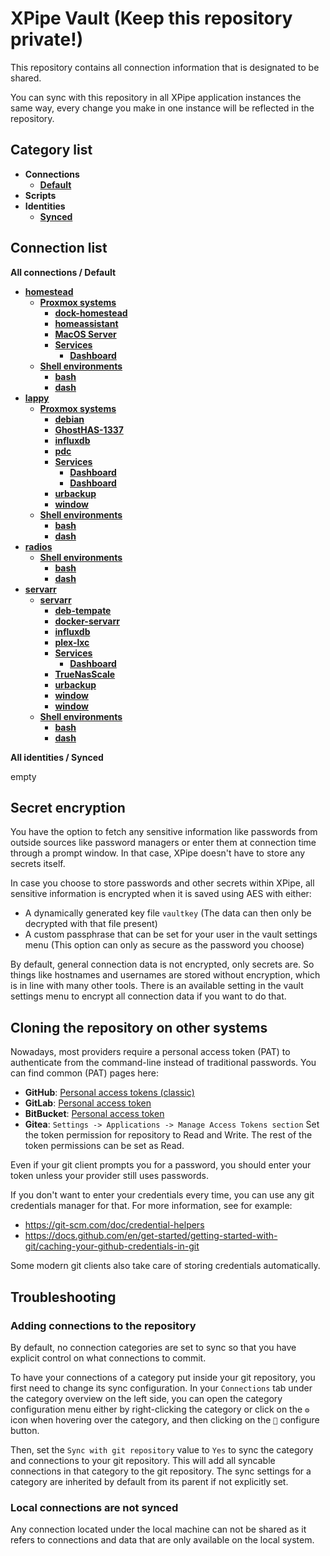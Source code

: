 # XPipe Vault (Keep this repository private!)

This repository contains all connection information that is designated to be shared.

You can sync with this repository in all XPipe application instances the same way, every change you make in one instance will be reflected in the repository. 

## Category list

- **Connections**
  - [**Default**](categories/97458c07-75c0-4f9d-a06e-92d8cdf67c40)
- **Scripts**
- **Identities**
  - [**Synced**](categories/69aa5040-28dc-451e-b4ff-1192ce5e1e3c)

## Connection list

**All connections / Default**

- [**homestead**](stores/cd7f928c-5800-4312-956f-032284930316)
  - [**Proxmox systems**](stores/1b8fa294-3e1f-4271-a751-4faed7ed8c67)
    - [**dock-homestead**](stores/c5680ad9-cae0-4b2e-9fca-49cdc9328b9c)
    - [**homeassistant**](stores/74815f7e-16d5-4e9b-8583-38ecb2f32598)
    - [**MacOS Server**](stores/40a07b89-bc4a-4339-aeaa-e7336a5b42c9)
    - [**Services**](stores/a2fb6726-907f-39ed-b17c-03b3a7f460db)
      - [**Dashboard**](stores/5b73c48f-50ad-4a09-aa27-b81dcc4b4238)
  - [**Shell environments**](stores/7f1a8806-7076-3b72-9f14-806fe0db849c)
    - [**bash**](stores/fc766e9e-f7f6-4870-8eca-0a83b3350830)
    - [**dash**](stores/51eb8f89-c0d2-402b-bd5f-a1c88baba76b)
- [**lappy**](stores/5f0946ba-3c68-4a4c-b149-fd21942da438)
  - [**Proxmox systems**](stores/fb7ed1e5-09de-45c2-9f13-38a87df5fc48)
    - [**debian**](stores/fd38cf00-8bc5-4508-9b14-85c5ef27047a)
    - [**GhostHAS-1337**](stores/2e01d428-3140-4a4f-a310-780c98ac975d)
    - [**influxdb**](stores/659a98ee-45f9-4a7a-b0c1-1d180153ac9d)
    - [**pdc**](stores/433bae5e-e592-437f-9ce3-add2d40c895a)
    - [**Services**](stores/39e0302c-db0c-3f3e-bf9e-edbddf541062)
      - [**Dashboard**](stores/46dea513-50ba-4b06-94f2-d8b8882fa700)
      - [**Dashboard**](stores/012626ff-8cd8-42be-9143-1ca1f558612a)
    - [**urbackup**](stores/12f9d68c-ef6a-47fb-8a6e-3dc48a311f43)
    - [**window**](stores/02cd869a-ba91-412b-8388-ab0aafd493a6)
  - [**Shell environments**](stores/236a9fe2-32ea-33f0-8a19-5cc6128075fb)
    - [**bash**](stores/c4519fc1-2cd5-4800-b983-eb0d00012d75)
    - [**dash**](stores/ca8f524f-85a9-45e0-872b-117358dfee29)
- [**radios**](stores/b90b2e34-3c3a-47c4-959e-25dc69addfb7)
  - [**Shell environments**](stores/ff09790f-deae-375e-9235-d17765ae0ced)
    - [**bash**](stores/57d7b2f5-4940-410d-9a7c-783303e206e2)
    - [**dash**](stores/d664db91-1e4a-4c19-92ac-1e3efc428973)
- [**servarr**](stores/46ef32ea-4a55-40ff-8b4d-688185c2578f)
  - [**servarr**](stores/5e878fba-c3b5-4e7d-aad3-3eee9c247652)
    - [**deb-tempate**](stores/288d5868-4436-4a2d-bbc7-1aef90f3371b)
    - [**docker-servarr**](stores/45497bd5-66ec-4965-a9ac-df4ba57695ce)
    - [**influxdb**](stores/71de2bee-23a0-43d7-b3b9-61f23e6c6708)
    - [**plex-lxc**](stores/e4fbf58d-eb09-411a-873b-734c37e378bf)
    - [**Services**](stores/3be465ab-4e49-3b3a-babf-d5f009af8226)
      - [**Dashboard**](stores/626efae2-dd0d-449f-837b-1ba2b9943759)
    - [**TrueNasScale**](stores/debaf8be-9e0e-44ff-a544-6b109f0a627a)
    - [**urbackup**](stores/799e0195-c960-468e-b195-9d67f6e0ac45)
    - [**window**](stores/4078e2fd-0149-4061-a03b-aee18d5d0f6b)
    - [**window**](stores/7825fcf1-b969-49c2-b88e-a4e86d10eadf)
  - [**Shell environments**](stores/b3a84a9d-cc7d-32cc-8c93-d3bbe78bfde8)
    - [**bash**](stores/8107881d-1601-4f87-b27c-fb69bda5128b)
    - [**dash**](stores/d57b3ea0-831c-450e-9d40-1374812d9e8d)

**All identities / Synced**

empty


## Secret encryption

You have the option to fetch any sensitive information like passwords from outside sources like password managers or enter them at connection time through a prompt window. In that case, XPipe doesn't have to store any secrets itself.

In case you choose to store passwords and other secrets within XPipe, all sensitive information is encrypted when it is saved using AES with either:

- A dynamically generated key file `vaultkey` (The data can then only be decrypted with that file present)
- A custom passphrase that can be set for your user in the vault settings menu (This option can only as secure as the password you choose)

By default, general connection data is not encrypted, only secrets are.
So things like hostnames and usernames are stored without encryption, which is in line with many other tools.
There is an available setting in the vault settings menu to encrypt all connection data if you want to do that.

## Cloning the repository on other systems

Nowadays, most providers require a personal access token (PAT) to authenticate from the command-line instead of traditional passwords.
You can find common (PAT) pages here:
- **GitHub**: [Personal access tokens (classic)](https://github.com/settings/tokens)
- **GitLab**: [Personal access token](https://docs.gitlab.com/ee/user/profile/personal_access_tokens.html)
- **BitBucket**: [Personal access token](https://support.atlassian.com/bitbucket-cloud/docs/access-tokens/)
- **Gitea**: `Settings -> Applications -> Manage Access Tokens section`
Set the token permission for repository to Read and Write. The rest of the token permissions can be set as Read.

Even if your git client prompts you for a password, you should enter your token unless your provider still uses passwords.

If you don't want to enter your credentials every time, you can use any git credentials manager for that.
For more information, see for example:
- https://git-scm.com/doc/credential-helpers
- https://docs.github.com/en/get-started/getting-started-with-git/caching-your-github-credentials-in-git

Some modern git clients also take care of storing credentials automatically.

## Troubleshooting

### Adding connections to the repository

By default, no connection categories are set to sync so that you have explicit control on what connections to commit.

To have your connections of a category put inside your git repository, you first need to change its sync configuration.
In your `Connections` tab under the category overview on the left side, you can open the category configuration menu either by right-clicking the category or click on the `⚙️` icon when hovering over the category, and then clicking on the `🔧` configure button.

Then, set the `Sync with git repository` value to `Yes` to sync the category and connections to your git repository.
This will add all syncable connections in that category to the git repository.
The sync settings for a category are inherited by default from its parent if not explicitly set.

### Local connections are not synced

Any connection located under the local machine can not be shared as it refers to connections and data that are only available on the local system.
